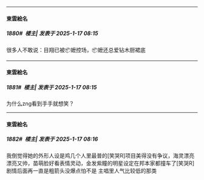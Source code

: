 ﻿
*****

####  東雲絵名  
##### 1880#         楼主| 发表于 2025-1-17 08:15

很多人不敢说：目翔已被📦嬷控场，📦嬷还总爱钻木厨裙底 ​​​


*****

####  東雲絵名  
##### 1881#         楼主| 发表于 2025-1-17 08:15

为什么zng看到手手就想笑？ ​​​

*****

####  東雲絵名  
##### 1882#         楼主| 发表于 2025-1-17 08:16

我倒觉得她的外形人设是鸡几个人里最普的[笑哭R]项目美得没有争议，海灵漂亮漂亮又帅，苗萌脸好看表情灵动，金发紫瞳的明星设定在邦本家都撞车了[笑哭R]剧情后面再一直是粗箭头没爆点怕不是 主唱里人气比较低的那类 ​​​

